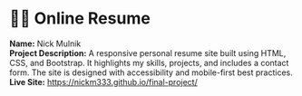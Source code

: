 # 🧑‍💻 Online Resume

**Name:** Nick   Mulnik  
**Project Description:** A responsive personal resume site built using HTML, CSS, and Bootstrap. It highlights my skills, projects, and includes a contact form. The site is designed with accessibility and mobile-first best practices.  
**Live Site:** https://nickm333.github.io/final-project/


